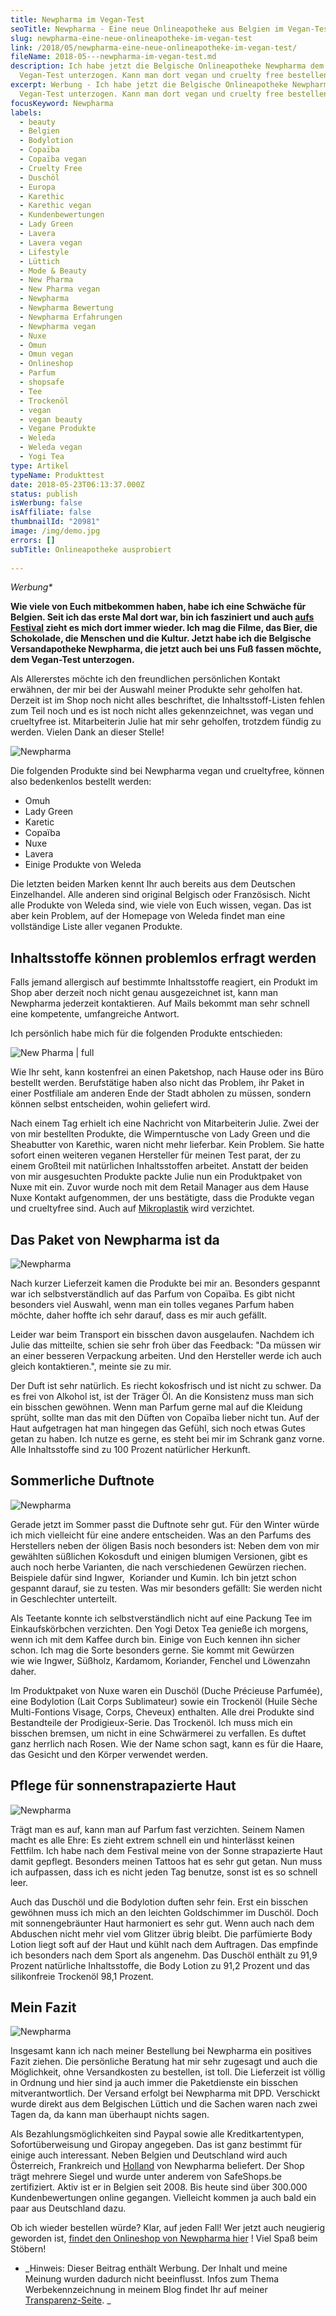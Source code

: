 ```yaml
---
title: Newpharma im Vegan-Test
seoTitle: Newpharma - Eine neue Onlineapotheke aus Belgien im Vegan-Test
slug: newpharma-eine-neue-onlineapotheke-im-vegan-test
link: /2018/05/newpharma-eine-neue-onlineapotheke-im-vegan-test/
fileName: 2018-05---newpharma-im-vegan-test.md
description: Ich habe jetzt die Belgische Onlineapotheke Newpharma dem
  Vegan-Test unterzogen. Kann man dort vegan und cruelty free bestellen?
excerpt: Werbung - Ich habe jetzt die Belgische Onlineapotheke Newpharma dem
  Vegan-Test unterzogen. Kann man dort vegan und cruelty free bestellen?
focusKeyword: Newpharma
labels:
  - beauty
  - Belgien
  - Bodylotion
  - Copaïba
  - Copaïba vegan
  - Cruelty Free
  - Duschöl
  - Europa
  - Karethic
  - Karethic vegan
  - Kundenbewertungen
  - Lady Green
  - Lavera
  - Lavera vegan
  - Lifestyle
  - Lüttich
  - Mode & Beauty
  - New Pharma
  - New Pharma vegan
  - Newpharma
  - Newpharma Bewertung
  - Newpharma Erfahrungen
  - Newpharma vegan
  - Nuxe
  - Omun
  - Omun vegan
  - Onlineshop
  - Parfum
  - shopsafe
  - Tee
  - Trockenöl
  - vegan
  - vegan beauty
  - Vegane Produkte
  - Weleda
  - Weleda vegan
  - Yogi Tea
type: Artikel
typeName: Produkttest
date: 2018-05-23T06:13:37.000Z
status: publish
isWerbung: false
isAffiliate: false
thumbnailId: "20981"
image: /img/demo.jpg
errors: []
subTitle: Onlineapotheke ausprobiert
  
---
```


_Werbung\*_

**Wie viele von Euch mitbekommen haben, habe ich eine Schwäche für Belgien. Seit
ich das erste Mal dort war, bin ich fasziniert und auch
[aufs Festival](/?s=dunk%21) zieht es mich dort immer wieder. Ich mag die Filme,
das Bier, die Schokolade, die Menschen und die Kultur. Jetzt habe ich die
Belgische Versandapotheke Newpharma, die jetzt auch bei uns Fuß fassen möchte,
dem Vegan-Test unterzogen.**

Als Allererstes möchte ich den freundlichen persönlichen Kontakt erwähnen, der
mir bei der Auswahl meiner Produkte sehr geholfen hat. Derzeit ist im Shop noch
nicht alles beschriftet, die Inhaltsstoff-Listen fehlen zum Teil noch und es ist
noch nicht alles gekennzeichnet, was vegan und crueltyfree ist. Mitarbeiterin
Julie hat mir sehr geholfen, trotzdem fündig zu werden. Vielen Dank an dieser
Stelle!

![Newpharma](http://cardamonchai.com/wp-content/uploads/2018/05/27368596867_f1af7058eb_z-400x300.jpg)

Die folgenden Produkte sind bei Newpharma vegan und crueltyfree, können also
bedenkenlos bestellt werden:

- Omuh
- Lady Green
- Karetic
- Copaïba
- Nuxe
- Lavera
- Einige Produkte von Weleda

Die letzten beiden Marken kennt Ihr auch bereits aus dem Deutschen Einzelhandel.
Alle anderen sind original Belgisch oder Französisch. Nicht alle Produkte von
Weleda sind, wie viele von Euch wissen, vegan. Das ist aber kein Problem, auf
der Homepage von Weleda findet man eine vollständige Liste aller veganen
Produkte.

## Inhaltsstoffe können problemlos erfragt werden

Falls jemand allergisch auf bestimmte Inhaltsstoffe reagiert, ein Produkt im
Shop aber derzeit noch nicht genau ausgezeichnet ist, kann man Newpharma
jederzeit kontaktieren. Auf Mails bekommt man sehr schnell eine kompetente,
umfangreiche Antwort.

Ich persönlich habe mich für die folgenden Produkte entschieden:

![New Pharma | full](http://cardamonchai.com/wp-content/uploads/2018/04/New-Pharma-960x531.png)

Wie Ihr seht, kann kostenfrei an einen Paketshop, nach Hause oder ins Büro
bestellt werden. Berufstätige haben also nicht das Problem, ihr Paket in einer
Postfiliale am anderen Ende der Stadt abholen zu müssen, sondern können selbst
entscheiden, wohin geliefert wird.

Nach einem Tag erhielt ich eine Nachricht von Mitarbeiterin Julie. Zwei der von
mir bestellten Produkte, die Wimperntusche von Lady Green und die Sheabutter von
Karethic, waren nicht mehr lieferbar. Kein Problem. Sie hatte sofort einen
weiteren veganen Hersteller für meinen Test parat, der zu einem Großteil mit
natürlichen Inhaltsstoffen arbeitet. Anstatt der beiden von mir ausgesuchten
Produkte packte Julie nun ein Produktpaket von Nuxe mit ein. Zuvor wurde noch
mit dem Retail Manager aus dem Hause Nuxe Kontakt aufgenommen, der uns
bestätigte, dass die Produkte vegan und crueltyfree sind. Auch auf
[Mikroplastik](/2018/05/mikroplastik-in-der-kosmetik/) wird verzichtet.

## Das Paket von Newpharma ist da

![Newpharma](http://cardamonchai.com/wp-content/uploads/2018/05/40431650000_4b762b6194_z-400x300.jpg)

Nach kurzer Lieferzeit kamen die Produkte bei mir an. Besonders gespannt war ich
selbstverständlich auf das Parfum von Copaïba. Es gibt nicht besonders viel
Auswahl, wenn man ein tolles veganes Parfum haben möchte, daher hoffte ich sehr
darauf, dass es mir auch gefällt.

Leider war beim Transport ein bisschen davon ausgelaufen. Nachdem ich Julie das
mitteilte, schien sie sehr froh über das Feedback: "Da müssen wir an einer
besseren Verpackung arbeiten. Und den Hersteller werde ich auch gleich
kontaktieren.", meinte sie zu mir.

Der Duft ist sehr natürlich. Es riecht kokosfrisch und ist nicht zu schwer. Da
es frei von Alkohol ist, ist der Träger Öl. An die Konsistenz muss man sich ein
bisschen gewöhnen. Wenn man Parfum gerne mal auf die Kleidung sprüht, sollte man
das mit den Düften von Copaïba lieber nicht tun. Auf der Haut aufgetragen hat
man hingegen das Gefühl, sich noch etwas Gutes getan zu haben. Ich nutze es
gerne, es steht bei mir im Schrank ganz vorne. Alle Inhaltsstoffe sind zu 100
Prozent natürlicher Herkunft.

## Sommerliche Duftnote

![Newpharma](http://cardamonchai.com/wp-content/uploads/2018/05/41338189445_64d3acce0b_z-400x300.jpg)

Gerade jetzt im Sommer passt die Duftnote sehr gut. Für den Winter würde ich
mich vielleicht für eine andere entscheiden. Was an den Parfums des Herstellers
neben der öligen Basis noch besonders ist: Neben dem von mir gewählten süßlichen
Kokosduft und einigen blumigen Versionen, gibt es auch noch herbe Varianten, die
nach verschiedenen Gewürzen riechen. Beispiele dafür sind Ingwer,  Koriander und
Kumin. Ich bin jetzt schon gespannt darauf, sie zu testen. Was mir besonders
gefällt: Sie werden nicht in Geschlechter unterteilt.

Als Teetante konnte ich selbstverständlich nicht auf eine Packung Tee im
Einkaufskörbchen verzichten. Den Yogi Detox Tea genieße ich morgens, wenn ich
mit dem Kaffee durch bin. Einige von Euch kennen ihn sicher schon. Ich mag die
Sorte besonders gerne. Sie kommt mit Gewürzen wie wie Ingwer, Süßholz, Kardamom,
Koriander, Fenchel und Löwenzahn daher.

Im Produktpaket von Nuxe waren ein Duschöl (Duche Précieuse Parfumée), eine
Bodylotion (Lait Corps Sublimateur) sowie ein Trockenöl (Huile Sèche
Multi-Fontions Visage, Corps, Cheveux) enthalten. Alle drei Produkte sind
Bestandteile der Prodigieux-Serie. Das Trockenöl. Ich muss mich ein bisschen
bremsen, um nicht in eine Schwärmerei zu verfallen. Es duftet ganz herrlich nach
Rosen. Wie der Name schon sagt, kann es für die Haare, das Gesicht und den
Körper verwendet werden.

## Pflege für sonnenstrapazierte Haut

![Newpharma](http://cardamonchai.com/wp-content/uploads/2018/05/42239395851_295bcb148c_z-400x300.jpg)

Trägt man es auf, kann man auf Parfum fast verzichten. Seinem Namen macht es
alle Ehre: Es zieht extrem schnell ein und hinterlässt keinen Fettfilm. Ich habe
nach dem Festival meine von der Sonne strapazierte Haut damit gepflegt.
Besonders meinen Tattoos hat es sehr gut getan. Nun muss ich aufpassen, dass ich
es nicht jeden Tag benutze, sonst ist es so schnell leer.

Auch das Duschöl und die Bodylotion duften sehr fein. Erst ein bisschen gewöhnen
muss ich mich an den leichten Goldschimmer im Duschöl. Doch mit sonnengebräunter
Haut harmoniert es sehr gut. Wenn auch nach dem Abduschen nicht mehr viel vom
Glitzer übrig bleibt. Die parfümierte Body Lotion liegt soft auf der Haut und
kühlt nach dem Auftragen. Das empfinde ich besonders nach dem Sport als
angenehm. Das Duschöl enthält zu 91,9 Prozent natürliche Inhaltsstoffe, die Body
Lotion zu 91,2 Prozent und das silikonfreie Trockenöl 98,1 Prozent.

## Mein Fazit

![Newpharma](http://cardamonchai.com/wp-content/uploads/2018/05/41338180135_d63b588561_z-400x300.jpg)

Insgesamt kann ich nach meiner Bestellung bei Newpharma ein positives Fazit
ziehen. Die persönliche Beratung hat mir sehr zugesagt und auch die Möglichkeit,
ohne Versandkosten zu bestellen, ist toll. Die Lieferzeit ist völlig in Ordnung
und hier sind ja auch immer die Paketdienste ein bisschen mitverantwortlich. Der
Versand erfolgt bei Newpharma mit DPD. Verschickt wurde direkt aus dem
Belgischen Lüttich und die Sachen waren nach zwei Tagen da, da kann man
überhaupt nichts sagen.

Als Bezahlungsmöglichkeiten sind Paypal sowie alle Kreditkartentypen,
Sofortüberweisung und Giropay angegeben. Das ist ganz bestimmt für einige auch
interessant. Neben Belgien und Deutschland wird auch Österreich, Frankreich und
[Holland](/?s=amsterdam) von Newpharma beliefert. Der Shop trägt mehrere Siegel
und wurde unter anderem von SafeShops.be zertifiziert. Aktiv ist er in Belgien
seit 2008. Bis heute sind über 300.000 Kundenbewertungen online gegangen.
Vielleicht kommen ja auch bald ein paar aus Deutschland dazu.

Ob ich wieder bestellen würde? Klar, auf jeden Fall! Wer jetzt auch neugierig
geworden ist,
[findet den Onlineshop von Newpharma hier](https://www.newpharma.de/) ! Viel
Spaß beim Stöbern!

- _Hinweis: Dieser Beitrag enthält Werbung. Der Inhalt und meine Meinung wurden
  dadurch nicht beeinflusst. Infos zum Thema Werbekennzeichnung in meinem Blog
  findet Ihr auf meiner [Transparenz-Seite](/werbung/). _

  